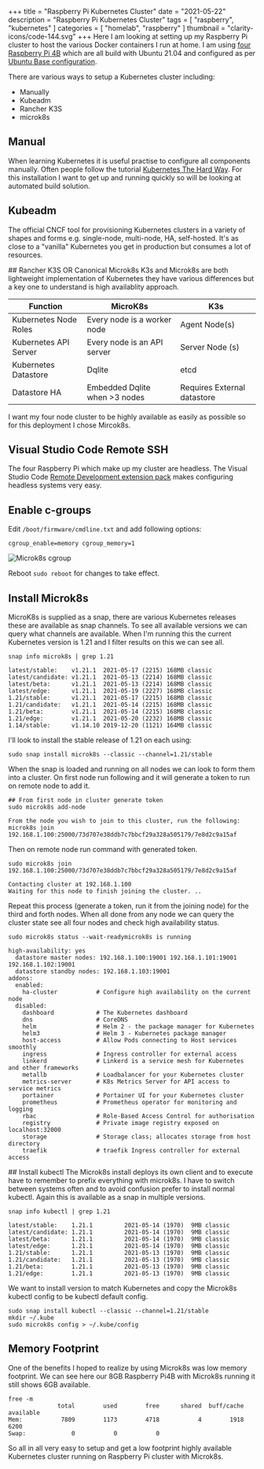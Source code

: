 +++
title = "Raspberry Pi Kubernetes Cluster"
date = "2021-05-22"
description = "Raspberry Pi Kubernetes Cluster"
tags = [
    "raspberry",
    "kubernetes"
]
categories = [
    "homelab",
    "raspberry"
]
thumbnail = "clarity-icons/code-144.svg"
+++
Here I am looking at setting up my Raspberry Pi cluster to host the various Docker containers I run at home. I am using [four Raspberry Pi 4B](/post/homelab-pi/) which are all build with Ubuntu 21.04 and configured as per [Ubuntu Base configuration](/post/homelab-pi-ubuntu/).

There are various ways to setup a Kubernetes cluster including:
* Manually
* Kubeadm
* Rancher K3S
* microk8s

## Manual
When learning Kubernetes it is useful practise to configure all components manually. Often people follow the tutorial [Kubernetes The Hard Way](https://github.com/kelseyhightower/kubernetes-the-hard-way). For this installation I want to get up and running quickly so will be looking at automated build solution.

## Kubeadm
The official CNCF tool for provisioning Kubernetes clusters in a variety of shapes and forms e.g. single-node, multi-node, HA, self-hosted.  It's as close to a "vanilla" Kubernetes you get in production but consumes a lot of resources.

## Rancher K3S OR Canonical Microk8s
K3s and Microk8s are both lightweight implementation of Kubernetes they have various differences but a key one to understand is high availablity approach.

| Function | MicroK8s | K3s |
| --- | --- | --- |
| Kubernetes Node Roles | Every node is a worker node | Agent Node(s) |
| Kubernetes API Server | Every node is an API server | Server Node (s) |
| Kubernetes Datastore | Dqlite | etcd |
| Datastore HA | Embedded Dqlite when >3 nodes | Requires External datastore |

I want my four node cluster to be highly available as easily as possible so for this deployment I chose Mircok8s.

## Visual Studio Code Remote SSH
The four Raspberry Pi which make up my cluster are headless. The Visual Studio Code [Remote Development extension pack](https://code.visualstudio.com/docs/remote/remote-overview) makes configuring headless systems very easy.

## Enable c-groups
Edit `/boot/firmware/cmdline.txt` and add following options:

```
cgroup_enable=memory cgroup_memory=1
```

![Microk8s cgroup](/images/homelab-pi-microk8s-cgroup.png)

Reboot `sudo reboot` for changes to take effect.

## Install Microk8s
MicroK8s is supplied as a snap, there are various Kubernetes releases these are available as snap channels.  To see all available versions we can query what channels are available. When I'm running this the current Kubernetes version is 1.21 and I filter results on this we can see all.


```
snap info microk8s | grep 1.21

latest/stable:    v1.21.1  2021-05-17 (2215) 168MB classic
latest/candidate: v1.21.1  2021-05-13 (2214) 168MB classic
latest/beta:      v1.21.1  2021-05-13 (2214) 168MB classic
latest/edge:      v1.21.1  2021-05-19 (2227) 168MB classic
1.21/stable:      v1.21.1  2021-05-17 (2215) 168MB classic
1.21/candidate:   v1.21.1  2021-05-14 (2215) 168MB classic
1.21/beta:        v1.21.1  2021-05-14 (2215) 168MB classic
1.21/edge:        v1.21.1  2021-05-20 (2232) 168MB classic
1.14/stable:      v1.14.10 2019-12-20 (1121) 164MB classic
```

I'll look to install the stable release of 1.21 on each using:

```
sudo snap install microk8s --classic --channel=1.21/stable
```

When the snap is loaded and running on all nodes we can look to form them into a cluster.  On first node run following and it will generate a token to run on remote node to add it.

```
## From first node in cluster generate token  
sudo microk8s add-node

From the node you wish to join to this cluster, run the following:
microk8s join 192.168.1.100:25000/73d707e38ddb7c7bbcf29a328a505179/7e8d2c9a15af
```

Then on remote node run command with generated token.

```
sudo microk8s join 192.168.1.100:25000/73d707e38ddb7c7bbcf29a328a505179/7e8d2c9a15af

Contacting cluster at 192.168.1.100
Waiting for this node to finish joining the cluster. ..  
```

Repeat this process (generate a token, run it from the joining node) for the third and forth nodes.  When all done from any node we can query the cluster state see all four nodes and check high availability status.

```
sudo microk8s status --wait-readymicrok8s is running

high-availability: yes
  datastore master nodes: 192.168.1.100:19001 192.168.1.101:19001 192.168.1.102:19001
  datastore standby nodes: 192.168.1.103:19001
addons:
  enabled:
    ha-cluster           # Configure high availability on the current node
  disabled:
    dashboard            # The Kubernetes dashboard
    dns                  # CoreDNS
    helm                 # Helm 2 - the package manager for Kubernetes
    helm3                # Helm 3 - Kubernetes package manager
    host-access          # Allow Pods connecting to Host services smoothly
    ingress              # Ingress controller for external access
    linkerd              # Linkerd is a service mesh for Kubernetes and other frameworks
    metallb              # Loadbalancer for your Kubernetes cluster
    metrics-server       # K8s Metrics Server for API access to service metrics
    portainer            # Portainer UI for your Kubernetes cluster
    prometheus           # Prometheus operator for monitoring and logging
    rbac                 # Role-Based Access Control for authorisation
    registry             # Private image registry exposed on localhost:32000
    storage              # Storage class; allocates storage from host directory
    traefik              # traefik Ingress controller for external access
```

## Install kubectl
The Microk8s install deploys its own client and to execute have to remember to prefix everything with microk8s. I have to switch between systems often and to avoid confusion prefer to install normal kubectl. Again this is available as a snap in multiple versions.

```
snap info kubectl | grep 1.21

latest/stable:    1.21.1         2021-05-14 (1970)  9MB classic
latest/candidate: 1.21.1         2021-05-14 (1970)  9MB classic
latest/beta:      1.21.1         2021-05-14 (1970)  9MB classic
latest/edge:      1.21.1         2021-05-14 (1970)  9MB classic
1.21/stable:      1.21.1         2021-05-13 (1970)  9MB classic
1.21/candidate:   1.21.1         2021-05-13 (1970)  9MB classic
1.21/beta:        1.21.1         2021-05-13 (1970)  9MB classic
1.21/edge:        1.21.1         2021-05-13 (1970)  9MB classic
```

We want to install version to match Kubernetes and copy the Microk8s kubectl config to be kubectl default config.

```
sudo snap install kubectl --classic --channel=1.21/stable
mkdir ~/.kube
sudo microk8s config > ~/.kube/config
```

## Memory Footprint
One of the benefits I hoped to realize by using Microk8s was low memory footprint.  We can see here our 8GB Raspberry Pi4B with Microk8s running it still shows 6GB available. 

```
free -m
              total        used        free      shared  buff/cache   available
Mem:           7809        1173        4718           4        1918        6200
Swap:             0           0           0
```

So all in all very easy to setup and get a low footprint highly available Kubernetes cluster running on Raspberry Pi cluster with Microk8s.